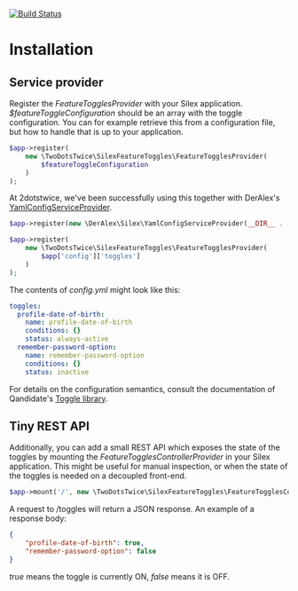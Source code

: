 [![Build Status](https://travis-ci.org/2dotstwice/silex-feature-toggles-provider.svg?branch=master)](https://travis-ci.org/2dotstwice/silex-feature-toggles-provider)

# Installation

## Service provider

Register the _FeatureTogglesProvider_ with your Silex application.
_$featureToggleConfiguration_ should be an array with the toggle configuration. 
You can for example retrieve this from a configuration file, but how to handle 
that is up to your application.

```php
$app->register(
    new \TwoDotsTwice\SilexFeatureToggles\FeatureTogglesProvider(
        $featureToggleConfiguration
    )
);
```

At 2dotstwice, we've been successfully using this together with DerAlex's 
[YamlConfigServiceProvider](https://github.com/deralex/YamlConfigServiceProvider).

```php
$app->register(new \DerAlex\Silex\YamlConfigServiceProvider(__DIR__ . '/config.yml'));

$app->register(
    new \TwoDotsTwice\SilexFeatureToggles\FeatureTogglesProvider(
        $app['config']['toggles']
    )
);
```

The contents of _config.yml_ might look like this:
 
```yaml
toggles:
  profile-date-of-birth:
    name: profile-date-of-birth
    conditions: {}
    status: always-active
  remember-password-option:
    name: remember-password-option
    conditions: {}
    status: inactive
```

For details on the configuration semantics, consult the documentation of Qandidate's
[Toggle library](https://github.com/qandidate-labs/qandidate-toggle).

## Tiny REST API

Additionally, you can add a small REST API which exposes the state of the
toggles by mounting the _FeatureTogglesControllerProvider_ in your Silex
application.
This might be useful for manual inspection, or when the state of the toggles
is needed on a decoupled front-end.

```php
$app->mount('/', new \TwoDotsTwice\SilexFeatureToggles\FeatureTogglesControllerProvider());
```

A request to /toggles will return a JSON response. An example of a response body:

```json
{
    "profile-date-of-birth": true,
    "remember-password-option": false
}
```

_true_ means the toggle is currently ON, _false_ means it is OFF.

